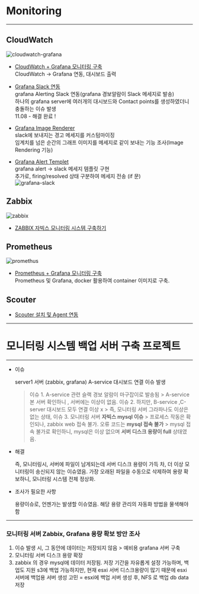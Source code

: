 # Monitoring
---
## CloudWatch
![cloudwatch-grafana](https://user-images.githubusercontent.com/84123877/207511350-84eaeda9-efe8-4bde-9a3c-c19358421d3d.png)
- [CloudWatch + Grafana 모니터링 구축](https://github.com/chanW-pack/Monitoring/blob/main/CloudWatch%20%2B%20Grafana%20%EB%AA%A8%EB%8B%88%ED%84%B0%EB%A7%81%20%EA%B5%AC%EC%B6%95.md) </br>
CloudWatch -> Grafana 연동, 대시보드 출력

- [Grafana Slack 연동](https://github.com/chanW-pack/Monitoring/blob/main/Grafana%20Slack%20%EC%97%B0%EB%8F%99.md) </br>
grafana Alerting Slack 연동(grafana 경보알람이 Slack 메세지로 발송)   
하나의 grafana server에 여러개의 대시보드와 Contact points를 생성하였더니 충돌하는 이슈 발생 </br>
11.08 - 해결 완료 ! </br>
- [Grafana Image Renderer](https://github.com/chanW-pack/Monitoring/blob/main/Grafana%20Image%20Renderer.md) </br>
slack에 보내지는 경고 메세지를 커스텀마이징 </br>
임계치를 넘은 순간의 그래프 이미지를 메세지로 같이 보내는 기능 조사(Image Rendering 기능) </br>

- [Grafana Alert Templet](https://github.com/chanW-pack/Monitoring/blob/main/Grafana%20Alert%20Templet.md)  
grafana alert -> slack 메세지 템플릿 구현  
추가로, firing/resolved 상태 구분하여 메세지 전송 (if 문)   
![grafana-slack](https://user-images.githubusercontent.com/84123877/207511925-59a98426-4110-4929-905b-518f38d33eb6.png)

## Zabbix
![zabbix](https://user-images.githubusercontent.com/84123877/200781041-805cb412-bde1-4c94-9db2-d3754466b292.png)
- [ZABBIX 자빅스 모니터링 시스템 구축하기](https://github.com/chanW-pack/Monitoring/blob/main/Zabbix_%20%EC%9E%90%EB%B9%85%EC%8A%A4%20%EB%AA%A8%EB%8B%88%ED%84%B0%EB%A7%81%20%EC%8B%9C%EC%8A%A4%ED%85%9C%20%EA%B5%AC%EC%B6%95%ED%95%98%EA%B8%B0.md)

## Prometheus
![promethus](https://user-images.githubusercontent.com/84123877/200781352-02720582-ad6a-4c9a-ab5e-8f6d1bb03c08.png)
- [Prometheus + Grafana 모니터링 구축](https://github.com/chanW-pack/Monitoring/blob/main/Prometheus%20%2B%20Grafana%20%EB%AA%A8%EB%8B%88%ED%84%B0%EB%A7%81%20%EA%B5%AC%EC%B6%95.md) </br>
Prometheus 및 Grafana, docker 활용하여 container 이미지로 구축. 

## Scouter

- [Scouter 설치 및 Agent 연동](https://github.com/chanW-pack/Monitoring/blob/main/Linux%20Scouter%20%EC%84%A4%EC%B9%98%20%EB%B0%8F%20Agent%20%EC%97%B0%EB%8F%99.md)

---
# 모니터링 시스템 백업 서버 구축 프로젝트
---
- 이슈
    
    server1 서버 (zabbix, grafana) A-service 대시보드 연결 이슈 발생
    > 이슈 1. A-service 관련 슬랙 경보 알람이 마구잡이로 발송됨
                > A-service 본 서버 확인하니 , 서버에는 이상이 없음.
       이슈 2. 하지만, B-service ,C-server 대시보드 모두 연결 이상 x
                > 즉, 모니터링 서버 그라파나도 이상은 없는 상태,
       이슈 3. 모니터링 서버 **자빅스 mysql 이슈**
                > 프로세스 작동은 확인되나, zabbix web 접속 불가. 오류 코드는 **mysql 접속 불가**
                > mysql 접속 불가로 확인하니, mysql은 이상 없으며 **서버 디스크 용량이 full** 상태였음.
    
- 해결
    
    즉, 모니터링시, 서버에 파일이 남게되는데 서버 디스크 용량이 가득 차, 더 이상
    모니터링이 송신되지 않는 이슈였음.
    가장 오래된 파일을 수동으로 삭제하여 용량 확보하니, 모니터링 시스템 전체 정상화.
    
- 조사가 필요한 사항
    
    용량이슈로, 언젠가는 발생할 이슈였음. 해당 용량 관리의 자동화 방법을 물색해야 함
    

---

### 모니터링 서버 Zabbix, Grafana 용량 확보 방안 조사

1. 이슈 발생 시, 그 동안에 데이터는 저장되지 않음 > 예비용 grafana 서버 구축
2. 모니터링 서버 디스크 용량 확장
3. zabbix 의 경우 mysql에 데이터 저장됨. 저장 기간을 자유롭게 설정 가능하며, 백업도 지원
 s3에 백업 가능하지만, 현재 esxi 서버 디스크용량이 많기 때문에 esxi 서버에 백업용 서버 생성 고민
 = esxi에 백업 서버 생성 후, NFS 로 백업 db data 저장

